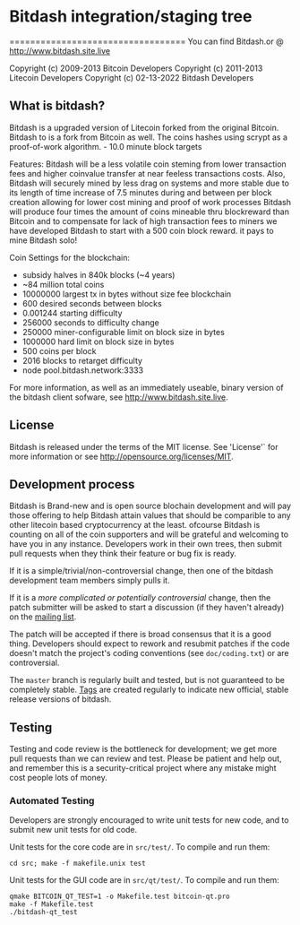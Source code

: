 # Bitdash integration/staging tree
==================================
You can find Bitdash.or @
http://www.bitdash.site.live

Copyright (c) 2009-2013 Bitcoin Developers
Copyright (c) 2011-2013 Litecoin Developers
Copyright (c) 02-13-2022 Bitdash Developers

What is bitdash?
----------------

Bitdash is a upgraded version of Litecoin forked from the original Bitcoin. Bitdash to is a fork from Bitcoin as well.  The coins hashes using scrypt as a proof-of-work algorithm.  - 10.0 minute block targets

Features:
 Bitdash will be a less volatile coin steming from lower transaction fees and higher coinvalue transfer at near feeless transactions costs. Also, Bitdash will securely mined by less drag on systems and  more stable due to its length of time increase of 7.5 minutes during and between per block creation allowing for lower cost mining and proof of work processes
 Bitdash will produce four times the amount of coins mineable thru blockreward than Bitcoin and to compensate for lack of high transaction fees to miners we have developed Bitdash to start with a 500 coin block reward. it pays to mine Bitdash solo!

Coin Settings for the blockchain:
- subsidy halves in 840k blocks (~4 years)
 - ~84 million total coins
 - 10000000 largest tx in bytes without size fee
blockchain
 - 600 desired seconds between blocks 
 - 0.001244 starting difficulty 
 - 256000 seconds to difficulty change 
 - 250000 miner-configurable limit on block size in bytes 
 - 1000000 hard limit on block size in bytes 
 - 500 coins per block
 - 2016 blocks to retarget difficulty
 - node pool.bitdash.network:3333

For more information, as well as an immediately useable, binary version of
the bitdash client sofware, see http://www.bitdash.site.live.

License
-------
Bitdash is released under the terms of the MIT license. See 'License'` for more
information or see http://opensource.org/licenses/MIT.

Development process
-------------------
Bitdash is Brand-new and is open source blochain development and will pay those offering to help Bitdash attain values that should be comparible to any other litecoin based cryptocurrency at the least. ofcourse Bitdash is counting on all of the coin supporters and will be grateful and welcoming to have you in any instance.
Developers work in their own trees, then submit pull requests when they think
their feature or bug fix is ready.

If it is a simple/trivial/non-controversial change, then one of the bitdash
development team members simply pulls it.

If it is a *more complicated or potentially controversial* change, then the patch
submitter will be asked to start a discussion (if they haven't already) on the
[mailing list](http://sourceforge.net/mailarchive/forum.php?forum_name=bitcoin-development).

The patch will be accepted if there is broad consensus that it is a good thing.
Developers should expect to rework and resubmit patches if the code doesn't
match the project's coding conventions (see `doc/coding.txt`) or are
controversial.

The `master` branch is regularly built and tested, but is not guaranteed to be
completely stable. [Tags](https://github.com/bitcoin/bitcoin/tags) are created
regularly to indicate new official, stable release versions of bitdash.

Testing
-------

Testing and code review is the bottleneck for development; we get more pull
requests than we can review and test. Please be patient and help out, and
remember this is a security-critical project where any mistake might cost people
lots of money.

### Automated Testing

Developers are strongly encouraged to write unit tests for new code, and to
submit new unit tests for old code.

Unit tests for the core code are in `src/test/`. To compile and run them:

    cd src; make -f makefile.unix test

Unit tests for the GUI code are in `src/qt/test/`. To compile and run them:

    qmake BITCOIN_QT_TEST=1 -o Makefile.test bitcoin-qt.pro
    make -f Makefile.test
    ./bitdash-qt_test

